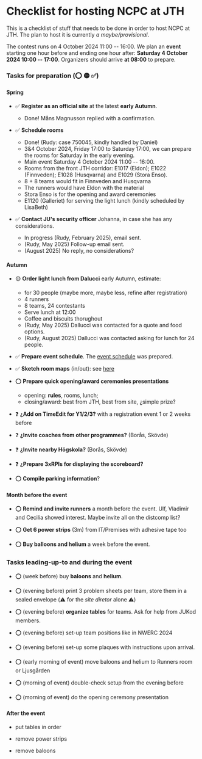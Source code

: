 Checklist for hosting NCPC at JTH
=================================

This is a checklist of stuff
that needs to be done
in order to host NCPC at JTH.
The plan to host it is currently _a maybe/provisional_.

The contest runs on 4 October 2024 11:00 -- 16:00.
We plan an __event__ starting one hour before and ending one hour after:
__Saturday 4 October 2024 10:00 -- 17:00__.
Organizers should arrive __at 08:00__ to prepare.

### Tasks for preparation (⭕ 🟡 ✅)

#### Spring

* ✅ __Register as an official site__ at the latest __early Autumn__.
	- Done!  Måns Magnusson replied with a confirmation.

* ✅ __Schedule rooms__
	- Done! (Rudy: case 750045, kindly handled by Daniel)
	- 3&4 October 2024, Friday 17:00 to Saturday 17:00,
	  we can prepare the rooms for Saturday in the early evening.
	- Main event Saturday 4 October 2024 11:00 -- 16:00.
	- Rooms from the front JTH corridor:
	  E1017 (Eldon);
	  E1022 (Finnveden);
	  E1028 (Husqvarna) and
	  E1029 (Stora Enso).
	- 8 + 8 teams would fit in Finnveden and Husqvarna
	- The runners would have Eldon with the material
	- Stora Enso is for the opening and award ceremonies
	- E1120 (Galleriet) for serving the light lunch (kindly scheduled by LisaBeth)

* ✅ __Contact JU's security officer__ Johanna, in case she has any considerations.
	- In progress (Rudy, February 2025), email sent.
	- (Rudy, May 2025) Follow-up email sent.
	- (August 2025) No reply, no considerations?

#### Autumn

* 🟡 __Order light lunch from Dalucci__ early Autumn, estimate:
	- for 30 people (maybe more, maybe less, refine after registration)
	- 4 runners
	- 8 teams, 24 contestants
	- Serve lunch at 12:00
	- Coffee and biscuits thorughout
	- (Rudy, May 2025) Dallucci was contacted for a quote and food options.
	- (Rudy, August 2025) Dallucci was contacted asking for lunch for 24 people.

* ✅ __Prepare event schedule__.
	The [event schedule](/ncpc2025#schedule-4-october-2025) was prepared.

* ✅ __Sketch room maps__ (in/out): see [here](/ncpc2025#maps)

* ⭕ __Prepare quick opening/award ceremonies presentations__
	- opening: __rules__, rooms, lunch;
	- closing/award: best from JTH, best from site, ¿simple prize?

* ❓ __¿Add on TimeEdit for Y1/2/3?__ with a registration event 1 or 2 weeks before

* ❓ __¿Invite coaches from other programmes?__ (Borås, Skövde)

* ❓ __¿Invite nearby Högskola?__ (Borås, Skövde)

* ❓ __¿Prepare 3xRPIs for displaying the scoreboard?__

* ⭕ __Compile parking information__?


#### Month before the event

* ⭕ __Remind and invite runners__ a month before the event.
     Ulf, Vladimir and Cecilia showed interest.
	 Maybe invite all on the distcomp list?

* ⭕ __Get 6 power strips__ (3m) from IT/Premises with adhesive tape too

* ⭕ __Buy balloons and helium__ a week before the event.


### __Tasks__ leading-up-to and __during the event__

* ⭕ (week before) buy __baloons__ and __helium__.

* ⭕ (evening before) print 3 problem sheets per team,
                      store them in a sealed envelope
					  (⚠️ for the _site diretor_ alone ⚠️)

* ⭕ (evening before) __organize tables__ for teams.
     Ask for help from JUKod members.

* ⭕ (evening before) set-up team positions like in NWERC 2024

* ⭕ (evening before) set-up some plaques with
  instructions upon arrival.

* ⭕ (early morning of event) move baloons and helium to Runners room or Ljusgården

* ⭕ (morning of event) double-check setup from the evening before

* ⭕ (morning of event) do the opening ceremony presentation


#### After the event

* put tables in order

* remove power strips

* remove baloons
